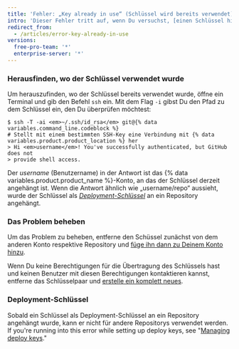 ```yaml
---
title: 'Fehler: „Key already in use“ (Schlüssel wird bereits verwendet)'
intro: 'Dieser Fehler tritt auf, wenn Du versuchst, [einen Schlüssel hinzuzufügen](/articles/adding-a-new-ssh-key-to-your-github-account), der bereits zu einem anderen Konto oder Repository hinzugefügt wurde.'
redirect_from:
  - /articles/error-key-already-in-use
versions:
  free-pro-team: '*'
  enterprise-server: '*'
---
```


### Herausfinden, wo der Schlüssel verwendet wurde

Um herauszufinden, wo der Schlüssel bereits verwendet wurde, öffne ein Terminal und gib den Befehl `ssh` ein. Mit dem Flag `-i` gibst Du den Pfad zu dem Schlüssel ein, den Du überprüfen möchtest:

```shell
$ ssh -T -ai <em>~/.ssh/id_rsa</em> git@{% data variables.command_line.codeblock %}
# Stellt mit einem bestimmten SSH-Key eine Verbindung mit {% data variables.product.product_location %} her
> Hi <em>username</em>! You've successfully authenticated, but GitHub does not
> provide shell access.
```

Der *username* (Benutzername) in der Antwort ist das {% data variables.product.product_name %}-Konto, an das der Schlüssel derzeit angehängt ist. Wenn die Antwort ähnlich wie „username/repo“ aussieht, wurde der Schlüssel als [*Deployment-Schlüssel*](/guides/managing-deploy-keys#deploy-keys) an ein Repository angehängt.

### Das Problem beheben

Um das Problem zu beheben, entferne den Schüssel zunächst von dem anderen Konto respektive Repository und [füge ihn dann zu Deinem Konto hinzu](/articles/adding-a-new-ssh-key-to-your-github-account).

Wenn Du keine Berechtigungen für die Übertragung des Schlüssels hast und keinen Benutzer mit diesen Berechtigungen kontaktieren kannst, entferne das Schlüsselpaar und [erstelle ein komplett neues](/articles/generating-a-new-ssh-key-and-adding-it-to-the-ssh-agent).

### Deployment-Schlüssel

Sobald ein Schlüssel als Deployment-Schlüssel an ein Repository angehängt wurde, kann er nicht für andere Repositorys verwendet werden.  If you're running into this error while setting up deploy keys, see "[Managing deploy keys](/guides/managing-deploy-keys)."
